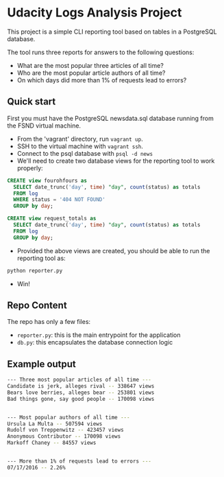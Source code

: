 # Udacity Logs Analysis Project
This project is a simple CLI reporting tool based on tables in a PostgreSQL database.

The tool runs three reports for answers to the following questions:
- What are the most popular three articles of all time?
- Who are the most popular article authors of all time?
- On which days did more than 1% of requests lead to errors?

## Quick start

First you must have the PostgreSQL newsdata.sql database running from the FSND virtual machine.

- From the 'vagrant' directory, run ```vagrant up```.
- SSH to the virtual machine with ```vagrant ssh```.
- Connect to the psql database with ```psql -d news```
- We'll need to create two database views for the reporting tool to work properly:

```sql
CREATE view fourohfours as
  SELECT date_trunc('day', time) "day", count(status) as totals
  FROM log
  WHERE status = '404 NOT FOUND'
  GROUP by day;

CREATE view request_totals as
  SELECT date_trunc('day', time) "day", count(status) as totals
  FROM log
  GROUP by day;
```
- Provided the above views are created, you should be able to run the reporting tool as:
```bash
python reporter.py
```
- Win!

## Repo Content
The repo has only a few files:

- `reporter.py`: this is the main entrypoint for the application
- `db.py`: this encapsulates the database connection logic

## Example output
```bash
--- Three most popular articles of all time ---
Candidate is jerk, alleges rival -- 338647 views
Bears love berries, alleges bear -- 253801 views
Bad things gone, say good people -- 170098 views


--- Most popular authors of all time ---
Ursula La Multa -- 507594 views
Rudolf von Treppenwitz -- 423457 views
Anonymous Contributor -- 170098 views
Markoff Chaney -- 84557 views


--- More than 1% of requests lead to errors ---
07/17/2016 -- 2.26%
```
